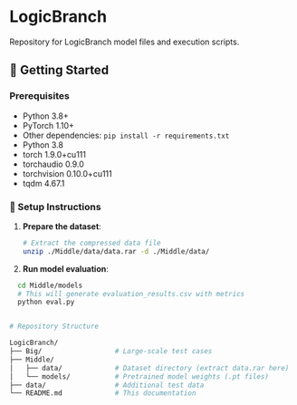 # LogicBranch

Repository for LogicBranch model files and execution scripts.

## 🚀 Getting Started

### Prerequisites
- Python 3.8+
- PyTorch 1.10+
- Other dependencies: `pip install -r requirements.txt`
- Python              3.8
- torch               1.9.0+cu111
- torchaudio          0.9.0
- torchvision         0.10.0+cu111
- tqdm                4.67.1

### 🔧 Setup Instructions

1. **Prepare the dataset**:
   ```bash
   # Extract the compressed data file
   unzip ./Middle/data/data.rar -d ./Middle/data/

2. **Run model evaluation**:
```bash
  cd Middle/models
  # This will generate evaluation_results.csv with metrics
  python eval.py


# Repository Structure

LogicBranch/
├── Big/                  # Large-scale test cases
├── Middle/
│   ├── data/             # Dataset directory (extract data.rar here)
│   └── models/           # Pretrained model weights (.pt files)
├── data/                 # Additional test data
└── README.md             # This documentation
